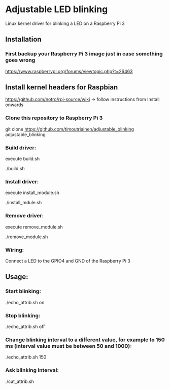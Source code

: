 # Adjustable LED blinking
Linux kernel driver for blinking a LED on a Raspberry Pi 3

## Installation

### First backup your Raspberry Pi 3 image just in case something goes wrong

https://www.raspberrypi.org/forums/viewtopic.php?t=26463

## Install kernel headers for Raspbian

https://github.com/notro/rpi-source/wiki -> follow instructions from Install onwards

### Clone this repository to Raspberry Pi 3

git clone https://github.com/timoutriainen/adjustable_blinking adjustable_blinking

### Build driver:

execute build.sh

./build.sh

### Install driver:

execute install_module.sh

./install_mdule.sh

### Remove driver:

execute remove_module.sh

./remove_module.sh

### Wiring:

Connect a LED to the GPIO4 and GND of the Raspberry Pi 3

## Usage:

### Start blinking:

./echo_attrib.sh on

### Stop blinking:

./echo_attrib.sh off

### Change blinking interval to a different value, for example to 150 ms (interval value must be between 50 and 1000):

./echo_attrib.sh 150

### Ask blinking interval:

./cat_attrib.sh
